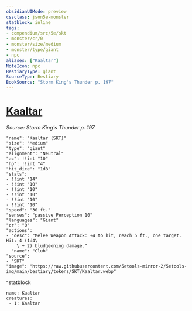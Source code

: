 ```yaml
---
obsidianUIMode: preview
cssclass: json5e-monster
statblock: inline
tags:
- compendium/src/5e/skt
- monster/cr/0
- monster/size/medium
- monster/type/giant
- npc
aliases: ["Kaaltar"]
NoteIcon: npc
BestiaryType: giant
SourceType: Bestiary
BookSource: "Storm King's Thunder p. 197"
---
```

# [Kaaltar](2-Mechanics/CLI/bestiary/npc/kaaltar-skt.md)
*Source: Storm King's Thunder p. 197*  

```statblock
"name": "Kaaltar (SKT)"
"size": "Medium"
"type": "giant"
"alignment": "Neutral"
"ac": !!int "10"
"hp": !!int "4"
"hit_dice": "1d8"
"stats":
- !!int "14"
- !!int "10"
- !!int "10"
- !!int "10"
- !!int "10"
- !!int "10"
"speed": "30 ft."
"senses": "passive Perception 10"
"languages": "Giant"
"cr": "0"
"actions":
- "desc": "Melee Weapon Attack: +4 to hit, reach 5 ft., one target. Hit: 4 (1d4\
    \ + 2) bludgeoning damage."
  "name": "Club"
"source":
- "SKT"
"image": "https://raw.githubusercontent.com/5etools-mirror-2/5etools-img/main/bestiary/tokens/SKT/Kaaltar.webp"
```
^statblock

```encounter-table
name: Kaaltar
creatures:
 - 1: Kaaltar
```
